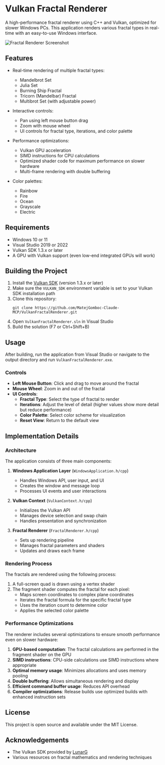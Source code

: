 # Vulkan Fractal Renderer

A high-performance fractal renderer using C++ and Vulkan, optimized for slower Windows PCs. This application renders various fractal types in real-time with an easy-to-use Windows interface.

![Fractal Renderer Screenshot](https://raw.githubusercontent.com/MatejGomboc-Claude-MCP/VulkanFractalRenderer/main/screenshot.png)

## Features

- Real-time rendering of multiple fractal types:
  - Mandelbrot Set
  - Julia Set
  - Burning Ship Fractal
  - Tricorn (Mandelbar) Fractal
  - Multibrot Set (with adjustable power)

- Interactive controls:
  - Pan using left mouse button drag
  - Zoom with mouse wheel
  - UI controls for fractal type, iterations, and color palette

- Performance optimizations:
  - Vulkan GPU acceleration
  - SIMD instructions for CPU calculations
  - Optimized shader code for maximum performance on slower hardware
  - Multi-frame rendering with double buffering

- Color palettes:
  - Rainbow
  - Fire
  - Ocean
  - Grayscale
  - Electric

## Requirements

- Windows 10 or 11
- Visual Studio 2019 or 2022
- Vulkan SDK 1.3.x or later
- A GPU with Vulkan support (even low-end integrated GPUs will work)

## Building the Project

1. Install the [Vulkan SDK](https://vulkan.lunarg.com/sdk/home) (version 1.3.x or later)
2. Make sure the `VULKAN_SDK` environment variable is set to your Vulkan SDK installation path
3. Clone this repository:
   ```
   git clone https://github.com/MatejGomboc-Claude-MCP/VulkanFractalRenderer.git
   ```
4. Open `VulkanFractalRenderer.sln` in Visual Studio
5. Build the solution (F7 or Ctrl+Shift+B)

## Usage

After building, run the application from Visual Studio or navigate to the output directory and run `VulkanFractalRenderer.exe`.

### Controls

- **Left Mouse Button**: Click and drag to move around the fractal
- **Mouse Wheel**: Zoom in and out of the fractal
- **UI Controls**:
  - **Fractal Type**: Select the type of fractal to render
  - **Iterations**: Adjust the level of detail (higher values show more detail but reduce performance)
  - **Color Palette**: Select color scheme for visualization
  - **Reset View**: Return to the default view

## Implementation Details

### Architecture

The application consists of three main components:

1. **Windows Application Layer** (`WindowsApplication.h/cpp`)
   - Handles Windows API, user input, and UI
   - Creates the window and message loop
   - Processes UI events and user interactions

2. **Vulkan Context** (`VulkanContext.h/cpp`)
   - Initializes the Vulkan API
   - Manages device selection and swap chain
   - Handles presentation and synchronization

3. **Fractal Renderer** (`FractalRenderer.h/cpp`)
   - Sets up rendering pipeline
   - Manages fractal parameters and shaders
   - Updates and draws each frame

### Rendering Process

The fractals are rendered using the following process:

1. A full-screen quad is drawn using a vertex shader
2. The fragment shader computes the fractal for each pixel:
   - Maps screen coordinates to complex plane coordinates
   - Iterates the fractal formula for the specific fractal type
   - Uses the iteration count to determine color
   - Applies the selected color palette

### Performance Optimizations

The renderer includes several optimizations to ensure smooth performance even on slower hardware:

1. **GPU-based computation**: The fractal calculations are performed in the fragment shader on the GPU
2. **SIMD instructions**: CPU-side calculations use SIMD instructions where appropriate
3. **Optimal memory usage**: Minimizes allocations and uses memory pooling
4. **Double buffering**: Allows simultaneous rendering and display
5. **Efficient command buffer usage**: Reduces API overhead
6. **Compiler optimizations**: Release builds use optimized builds with enhanced instruction sets

## License

This project is open source and available under the MIT License.

## Acknowledgements

- The Vulkan SDK provided by [LunarG](https://www.lunarg.com/)
- Various resources on fractal mathematics and rendering techniques
